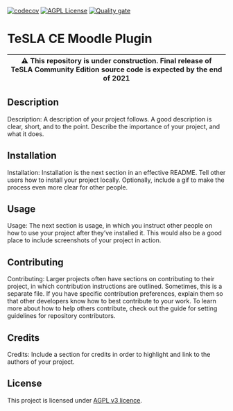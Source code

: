 [![codecov](https://codecov.io/gh/tesla-ce/moodle-plugin/branch/main/graph/badge.svg?token=C0zHLoU7rD)](https://codecov.io/gh/tesla-ce/php-client)
[![AGPL License](https://img.shields.io/badge/license-AGPL-blue.svg)](http://www.gnu.org/licenses/agpl-3.0)
[![Quality gate](https://sonar.sunai.uoc.edu/api/project_badges/quality_gate?project=moodle-plugin)](https://sonar.sunai.uoc.edu/dashboard?id=moodle-plugin)

# TeSLA CE Moodle Plugin

| :warning: This repository is **under construction**. Final release of TeSLA Community Edition source code is expected by the **end of 2021** |
| --- |

## Description
Description: A description of your project follows. A good description is clear, short, and to the point. Describe the importance of your project, and what it does.

## Installation
Installation: Installation is the next section in an effective README. Tell other users how to install your project locally. Optionally, include a gif to make the process even more clear for other people.

## Usage
Usage: The next section is usage, in which you instruct other people on how to use your project after they’ve installed it. This would also be a good place to include screenshots of your project in action.

## Contributing
Contributing: Larger projects often have sections on contributing to their project, in which contribution instructions are outlined. Sometimes, this is a separate file. If you have specific contribution preferences, explain them so that other developers know how to best contribute to your work. To learn more about how to help others contribute, check out the guide for setting guidelines for repository contributors.

## Credits
Credits: Include a section for credits in order to highlight and link to the authors of your project.

## License
This project is licensed under [AGPL v3 licence](http://www.gnu.org/licenses/agpl-3.0).

